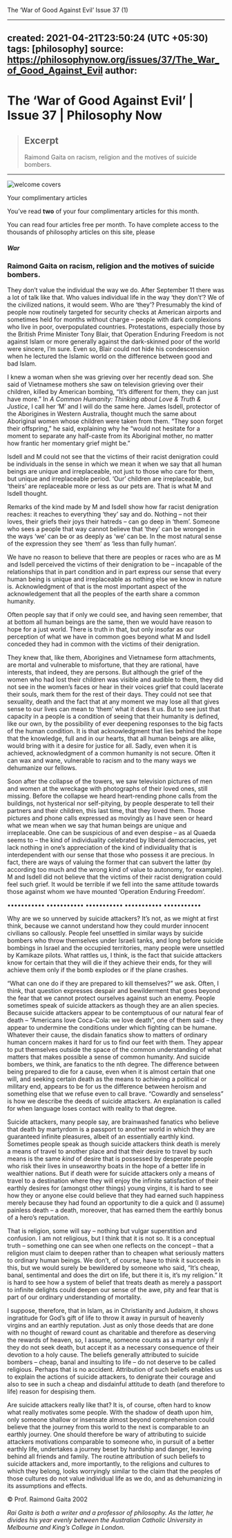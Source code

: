 The ‘War of Good Against Evil’  Issue 37 (1)

---
created: 2021-04-21T23:50:24 (UTC +05:30)
tags: [philosophy]
source: https://philosophynow.org/issues/37/The_War_of_Good_Against_Evil
author: 
---

# The ‘War of Good Against Evil’ | Issue 37 | Philosophy Now

> ## Excerpt
> Raimond Gaita on racism, religion and the motives of suicide bombers.

---
![welcome covers](../_resources/19956bb187c640d0b2308c651e99615d.png)

Your complimentary articles

You’ve read **two** of your four complimentary articles for this month.

You can read four articles free per month. To have complete access to the thousands of philosophy articles on this site, please

##### War

### **Raimond Gaita** on racism, religion and the motives of suicide bombers.

They don’t value the individual the way we do. After September 11 there was a lot of talk like that. Who values individual life in the way ‘they don’t’? We of the civilized nations, it would seem. Who are ‘they’? Presumably the kind of people now routinely targeted for security checks at American airports and sometimes held for months without charge – people with dark complexions who live in poor, overpopulated countries. Protestations, especially those by the British Prime Minister Tony Blair, that Operation Enduring Freedom is not against Islam or more generally against the dark-skinned poor of the world were sincere, I’m sure. Even so, Blair could not hide his condescension when he lectured the Islamic world on the difference between good and bad Islam.

I knew a woman when she was grieving over her recently dead son. She said of Vietnamese mothers she saw on television grieving over their children, killed by American bombing, “It’s different for them, they can just have more.” In *A Common Humanity: Thinking about Love & Truth & Justice*, I call her ‘M’ and I will do the same here. James Isdell, protector of the Aborigines in Western Australia, thought much the same about Aboriginal women whose children were taken from them. “They soon forget their offspring,” he said, explaining why he “would not hesitate for a moment to separate any half-caste from its Aboriginal mother, no matter how frantic her momentary grief might be.”

Isdell and M could not see that the victims of their racist denigration could be individuals in the sense in which we mean it when we say that all human beings are unique and irreplaceable, not just to those who care for them, but unique and irreplaceable period. ‘Our’ children are irreplaceable, but ‘theirs’ are replaceable more or less as our pets are. That is what M and Isdell thought.

Remarks of the kind made by M and Isdell show how far racist denigration reaches: it reaches to everything ‘they’ say and do. Nothing – not their loves, their griefs their joys their hatreds – can go deep in ‘them’. Someone who sees a people that way cannot believe that ‘they’ can be wronged in the ways ‘we’ can be or as deeply as ‘we’ can be. In the most natural sense of the expression they see ‘them’ as ‘less than fully human’.

We have no reason to believe that there are peoples or races who are as M and Isdell perceived the victims of their denigration to be – incapable of the relationships that in part condition and in part express our sense that every human being is unique and irreplaceable as nothing else we know in nature is. Acknowledgment of that is the most important aspect of the acknowledgement that all the peoples of the earth share a common humanity.

Often people say that if only we could see, and having seen remember, that at bottom all human beings are the same, then we would have reason to hope for a just world. There is truth in that, but only insofar as our perception of what we have in common goes beyond what M and Isdell conceded they had in common with the victims of their denigration.

They knew that, like them, Aborigines and Vietnamese form attachments, are mortal and vulnerable to misfortune, that they are rational, have interests, that indeed, they are persons. But although the grief of the women who had lost their children was visible and audible to them, they did not see in the women’s faces or hear in their voices grief that could lacerate their souls, mark them for the rest of their days. They could not see that sexuality, death and the fact that at any moment we may lose all that gives sense to our lives can mean to ‘them’ what it does it us. But to see just that capacity in a people is a condition of seeing that their humanity is defined, like our own, by the possibility of ever deepening responses to the big facts of the human condition. It is that acknowledgment that lies behind the hope that the knowledge, full and in our hearts, that all human beings are alike, would bring with it a desire for justice for all. Sadly, even when it is achieved, acknowledgment of a common humanity is not secure. Often it can wax and wane, vulnerable to racism and to the many ways we dehumanize our fellows.

Soon after the collapse of the towers, we saw television pictures of men and women at the wreckage with photographs of their loved ones, still missing. Before the collapse we heard heart-rending phone calls from the buildings, not hysterical nor self-pitying, by people desperate to tell their partners and their children, this last time, that they loved them. Those pictures and phone calls expressed as movingly as I have seen or heard what we mean when we say that human beings are unique and irreplaceable. One can be suspicious of and even despise – as al Quaeda seems to – the kind of individuality celebrated by liberal democracies, yet lack nothing in one’s appreciation of the kind of individuality that is interdependent with our sense that those who possess it are precious. In fact, there are ways of valuing the former that can subvert the latter (by according too much and the wrong kind of value to autonomy, for example). M and Isdell did not believe that the victims of their racist denigration could feel such grief. It would be terrible if we fell into the same attitude towards those against whom we have mounted ‘Operation Enduring Freedom’.

••••••••••• ••••••••••• ••••••••••• ••••••••••• •••••••••••

Why are we so unnerved by suicide attackers? It’s not, as we might at first think, because we cannot understand how they could murder innocent civilians so callously. People feel unsettled in similar ways by suicide bombers who throw themselves under Israeli tanks, and long before suicide bombings in Israel and the occupied territories, many people were unsettled by Kamikaze pilots. What rattles us, I think, is the fact that suicide attackers know for certain that they will die if they achieve their ends, for they will achieve them only if the bomb explodes or if the plane crashes.

“What can one do if they are prepared to kill themselves?” we ask. Often, I think, that question expresses despair and bewilderment that goes beyond the fear that we cannot protect ourselves against such an enemy. People sometimes speak of suicide attackers as though they are an alien species. Because suicide attackers appear to be contemptuous of our natural fear of death – “Americans love Coca-Cola: we love death”, one of them said – they appear to undermine the conditions under which fighting can be humane. Whatever their cause, the disdain fanatics show to matters of ordinary human concern makes it hard for us to find our feet with them. They appear to put themselves outside the space of the common understanding of what matters that makes possible a sense of common humanity. And suicide bombers, we think, are fanatics to the nth degree. The difference between being prepared to die for a cause, even when it is almost certain that one will, and seeking certain death as the means to achieving a political or military end, appears to be for us the difference between heroism and something else that we refuse even to call brave. “Cowardly and senseless” is how we describe the deeds of suicide attackers. An explanation is called for when language loses contact with reality to that degree.

Suicide attackers, many people say, are brainwashed fanatics who believe that death by martyrdom is a passport to another world in which they are guaranteed infinite pleasures, albeit of an essentially earthly kind. Sometimes people speak as though suicide attackers think death is merely a means of travel to another place and that their desire to travel by such means is the same *kind* of desire that is possessed by desperate people who risk their lives in unseaworthy boats in the hope of a better life in wealthier nations. But if death were for suicide attackers only a means of travel to a destination where they will enjoy the infinite satisfaction of their earthly desires for (amongst other things) young virgins, it is hard to see how they or anyone else could believe that they had earned such happiness merely because they had found an opportunity to die a quick and (I assume) painless death – a death, moreover, that has earned them the earthly bonus of a hero’s reputation.

That is religion, some will say – nothing but vulgar superstition and confusion. I am not religious, but I think that it is not so. It is a conceptual truth – something one can see when one reflects on the concept – that a religion must claim to deepen rather than to cheapen what seriously matters to ordinary human beings. We don’t, of course, have to think it succeeds in this, but we would surely be bewildered by someone who said, “It’s cheap, banal, sentimental and does the dirt on life, but there it is, it’s my religion.” It is hard to see how a system of belief that treats death as merely a passport to infinite delights could deepen our sense of the awe, pity and fear that is part of our ordinary understanding of mortality.

I suppose, therefore, that in Islam, as in Christianity and Judaism, it shows ingratitude for God’s gift of life to throw it away in pursuit of heavenly virgins and an earthly reputation. Just as only those deeds that are done with no thought of reward count as charitable and therefore as deserving the rewards of heaven, so, I assume, someone counts as a martyr only if they do not seek death, but accept it as a necessary consequence of their devotion to a holy cause. The beliefs generally attributed to suicide bombers – cheap, banal and insulting to life – do not deserve to be called religious. Perhaps that is no accident. Attribution of such beliefs enables us to explain the actions of suicide attackers, to denigrate their courage and also to see in such a cheap and disdainful attitude to death (and therefore to life) reason for despising them.

Are suicide attackers really like that? It is, of course, often hard to know what really motivates some people. With the shadow of death upon him, only someone shallow or insensate almost beyond comprehension could believe that the journey from this world to the next is comparable to an earthly journey. One should therefore be wary of attributing to suicide attackers motivations comparable to someone who, in pursuit of a better earthly life, undertakes a journey beset by hardship and danger, leaving behind all friends and family. The routine attribution of such beliefs to suicide attackers and, more importantly, to the religions and cultures to which they belong, looks worryingly similar to the claim that the peoples of those cultures do not value individual life as we do, and as dehumanizing in its assumptions and effects.

© Prof. Raimond Gaita 2002

*Rai Gaita is both a writer and a professor of philosophy. As the latter, he divides his year evenly between the Australian Catholic University in Melbourne and King’s College in London.*

